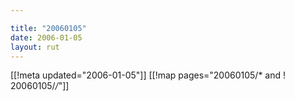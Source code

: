 ```yaml
---

title: "20060105"
date: 2006-01-05
layout: rut
---
```


[[!meta updated="2006-01-05"]]
[[!map pages="20060105/* and ! 20060105/*/*"]]
